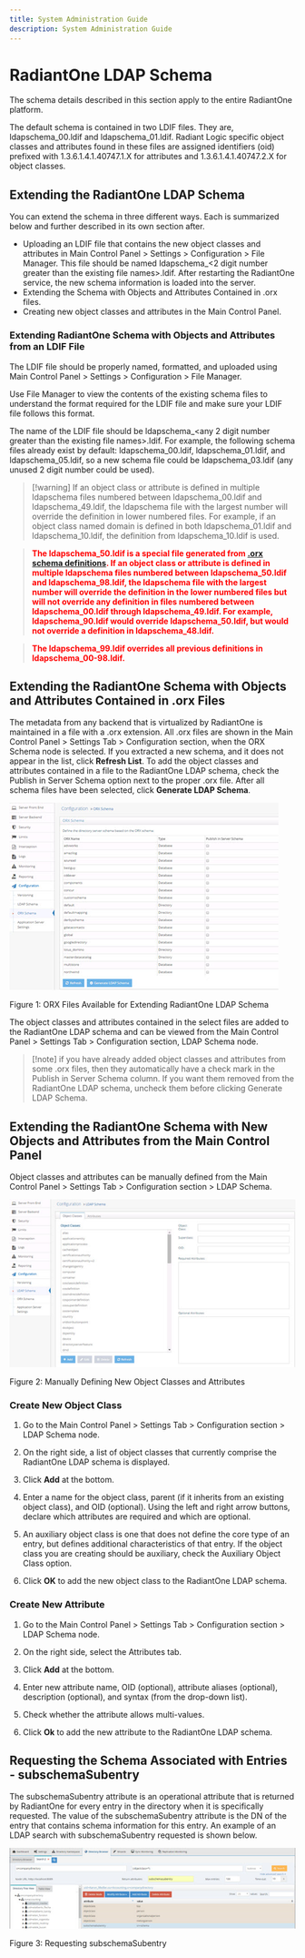 ```yaml
---
title: System Administration Guide
description: System Administration Guide
---
```


# RadiantOne LDAP Schema

The schema details described in this section apply to the entire RadiantOne platform.

The default schema is contained in two LDIF files. They are, ldapschema_00.ldif and ldapschema_01.ldif. Radiant Logic specific object classes and attributes found in these files are assigned identifiers (oid) prefixed with 1.3.6.1.4.1.40747.1.X for attributes and 1.3.6.1.4.1.40747.2.X for object classes.

## Extending the RadiantOne LDAP Schema

You can extend the schema in three different ways. Each is summarized below and further described in its own section after. 
-	Uploading an LDIF file that contains the new object classes and attributes in Main Control Panel > Settings > Configuration > File Manager. This file should be named ldapschema_<2 digit number greater than the existing file names>.ldif. After restarting the RadiantOne service, the new schema information is loaded into the server.
-	Extending the Schema with Objects and Attributes Contained in .orx files.
-	Creating new object classes and attributes in the Main Control Panel.

### Extending RadiantOne Schema with Objects and Attributes from an LDIF File

The LDIF file should be properly named, formatted, and uploaded using Main Control Panel > Settings > Configuration > File Manager.

Use File Manager to view the contents of the existing schema files to understand the format required for the LDIF file and make sure your LDIF file follows this format.

The name of the LDIF file should be ldapschema_<any 2 digit number greater than the existing file names>.ldif. For example, the following schema files already exist by default: ldapschema_00.ldif, ldapschema_01.ldif, and ldapschema_05.ldif, so a new schema file could be ldapschema_03.ldif (any unused 2 digit number could be used).	

>[!warning] If an object class or attribute is defined in multiple ldapschema files numbered between ldapschema_00.ldif and ldapschema_49.ldif, the ldapschema file with the largest number will override the definition in lower numbered files. For example, if an object class named domain is defined in both ldapschema_01.ldif and ldapschema_10.ldif, the definition from ldapschema_10.ldif is used.

><span style="color:red">**The ldapschema_50.ldif is a special file generated from [.orx schema definitions](configuration#orx-schema). If an object class or attribute is defined in multiple ldapschema files numbered between ldapschema_50.ldif and ldapschema_98.ldif, the ldapschema file with the largest number will override the definition in the lower numbered files but will not override any definition in files numbered between ldapschema_00.ldif through ldapschema_49.ldif. For example, ldapschema_90.ldif would override ldapschema_50.ldif, but would not override a definition in ldapschema_48.ldif.**

><span style="color:red">**The ldapschema_99.ldif overrides all previous definitions in ldapschema_00-98.ldif.**

## Extending the RadiantOne Schema with Objects and Attributes Contained in .orx Files

The metadata from any backend that is virtualized by RadiantOne is maintained in a file with a .orx extension. All .orx files are shown in the Main Control Panel > Settings Tab > Configuration section, when the ORX Schema node is selected. If you extracted a new schema, and it does not appear in the list, click **Refresh List**. To add the object classes and attributes contained in a file to the RadiantOne LDAP schema, check the Publish in Server Schema option next to the proper .orx file. After all schema files have been selected, click **Generate LDAP Schema**.

![ORX Files Available for Extending RadiantOne LDAP Schema](Media/Image3.187.jpg)

Figure 1: ORX Files Available for Extending RadiantOne LDAP Schema

The object classes and attributes contained in the select files are added to the RadiantOne LDAP schema and can be viewed from the Main Control Panel > Settings Tab > Configuration section, LDAP Schema node.

>[!note] if you have already added object classes and attributes from some .orx files, then they automatically have a check mark in the Publish in Server Schema column. If you want them removed from the RadiantOne LDAP schema, uncheck them before clicking Generate LDAP Schema.

## Extending the RadiantOne Schema with New Objects and Attributes from the Main Control Panel

Object classes and attributes can be manually defined from the Main Control Panel > Settings Tab > Configuration section > LDAP Schema.

![Manually Defining New Object Classes and Attributes](Media/Image4.2.jpg)

Figure 2: Manually Defining New Object Classes and Attributes

### Create New Object Class

1.	Go to the Main Control Panel > Settings Tab > Configuration section > LDAP Schema node.

2.	On the right side, a list of object classes that currently comprise the RadiantOne LDAP schema is displayed.

3.	Click **Add** at the bottom.

4.	Enter a name for the object class, parent (if it inherits from an existing object class), and OID (optional). Using the left and right arrow buttons, declare which attributes are required and which are optional.  

5.	An auxiliary object class is one that does not define the core type of an entry, but defines additional characteristics of that entry. If the object class you are creating should be auxiliary, check the Auxiliary Object Class option.

6.	Click **OK** to add the new object class to the RadiantOne LDAP schema.

### Create New Attribute

1.	Go to the Main Control Panel > Settings Tab > Configuration section > LDAP Schema node.

2.	On the right side, select the Attributes tab.

3.	Click **Add** at the bottom.

4.	Enter new attribute name, OID (optional), attribute aliases (optional), description (optional), and syntax (from the drop-down list).

5.	Check whether the attribute allows multi-values.

6.	Click **Ok** to add the new attribute to the RadiantOne LDAP schema.

## Requesting the Schema Associated with Entries - subschemaSubentry

The subschemaSubentry attribute is an operational attribute that is returned by RadiantOne for every entry in the directory when it is specifically requested. The value of the subschemaSubentry attribute is the DN of the entry that contains schema information for this entry. An example of an LDAP search with subschemaSubentry requested is shown below.

![Requesting subschemaSubentry](Media/Image4.3.jpg)

Figure 3: Requesting subschemaSubentry
